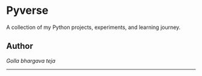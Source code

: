 <h1>Pyverse</h1>

A collection of my Python projects, experiments, and learning journey.
## Author

<em>Golla bhargava teja<em>

---
